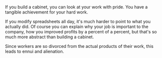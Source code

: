 If you build a cabinet, you can look at your work with pride. You have a tangible achievement for your hard work.

If you modify spreadsheets all day, it's much harder to point to what you actually did. Of course you can explain why your job is important to the company, how you improved profits by a percent of a percent, but that's so much more abstract than building a cabinet.

Since workers are so divorced from the actual products of their work, this leads to ennui and alienation.
